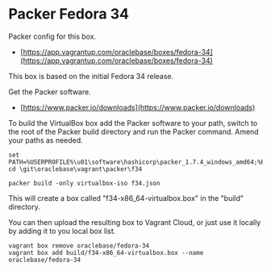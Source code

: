 # Packer Fedora 34

Packer config for this box.

* [https://app.vagrantup.com/oraclebase/boxes/fedora-34](https://app.vagrantup.com/oraclebase/boxes/fedora-34)

This box is based on the initial Fedora 34 release.

Get the Packer software.

* [https://www.packer.io/downloads](https://www.packer.io/downloads)

To build the VirtualBox box add the Packer software to your path, switch to the root of the Packer build directory and run the Packer command. Amend your paths as needed.

```
set PATH=%USERPROFILE%\u01\software\hashicorp\packer_1.7.4_windows_amd64;%PATH%
cd \git\oraclebase\vagrant\packer\f34

packer build -only virtualbox-iso f34.json
```

This will create a box called "f34-x86_64-virtualbox.box" in the "build" directory.

You can then upload the resulting box to Vagrant Cloud, or just use it locally by adding it to you local box list.

```
vagrant box remove oraclebase/fedora-34
vagrant box add build/f34-x86_64-virtualbox.box --name oraclebase/fedora-34
```
